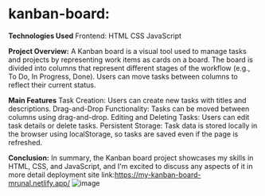 # kanban-board:
**Technologies Used**
Frontend:
HTML
CSS
JavaScript

**Project Overview:**
A Kanban board is a visual tool used to manage tasks and projects by representing work items as cards on a board. The board is divided into columns that represent different stages of the workflow (e.g., To Do, In Progress, Done). Users can move tasks between columns to reflect their current status.

**Main Features**
Task Creation: Users can create new tasks with titles and descriptions.
Drag-and-Drop Functionality: Tasks can be moved between columns using drag-and-drop.
Editing and Deleting Tasks: Users can edit task details or delete tasks.
Persistent Storage: Task data is stored locally in the browser using localStorage, so tasks are saved even if the page is refreshed.

**Conclusion:**
In summary, the Kanban board project showcases my skills in HTML, CSS, and JavaScript, and I'm excited to discuss any aspects of it in more detail
deployment site link:https://my-kanban-board-mrunal.netlify.app/
![image](https://github.com/mrunaldeo/kanban-board/assets/125798296/15868935-f653-4d9e-af89-d647535bab3e)
